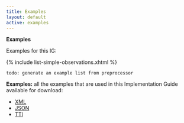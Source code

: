 ```yaml
---
title: Examples
layout: default
active: examples
---
```


**Examples**

Examples for this IG:

{% include list-simple-observations.xhtml %}

`todo: generate an example list from preprocessor`


**Examples:** all the examples that are used in this Implementation Guide available for download:

- [XML](examples.xml.zip)
- [JSON](examples.json.zip)
- [TTl](examples.ttl.zip)
